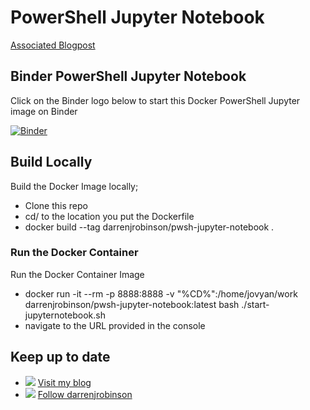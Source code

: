 # PowerShell Jupyter Notebook

[Associated Blogpost](https://blog.darrenjrobinson.com/docker-powershell-jupyter-notebook-environments/)

## Binder PowerShell Jupyter Notebook
Click on the Binder logo below to start this Docker PowerShell Jupyter image on Binder 

[![Binder](https://mybinder.org/badge_logo.svg)](https://mybinder.org/v2/gh/darrenjrobinson/pwsh-jupyter-notebook/master)

## Build Locally
Build the Docker Image locally;
* Clone this repo
* cd/ to the location you put the Dockerfile 
* docker build --tag darrenjrobinson/pwsh-jupyter-notebook .

### Run the Docker Container
Run the Docker Container Image
* docker run -it --rm -p 8888:8888 -v "%CD%":/home/jovyan/work darrenjrobinson/pwsh-jupyter-notebook:latest bash ./start-jupyternotebook.sh
* navigate to the URL provided in the console

## Keep up to date
* ![](https://i1.wp.com/blog.darrenjrobinson.com/wp-content/uploads/2017/02/cropped-WPSiteIcon.jpg?fit=16%2C16&ssl=1) [Visit my blog](https://darrenjrobinson.com)
* ![](http://twitter.com/favicon.ico) [Follow darrenjrobinson](https://twitter.com/darrenjrobinson)

